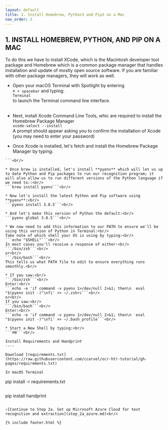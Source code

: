 ```yaml
---
layout: default
title: 1. Install Homebrew, Python3 and Pip3 on a Mac
nav_order: 2
---
```


## 1. INSTALL HOMEBREW, PYTHON, AND PIP ON A MAC
To do this we have to install XCode, which is the Macintosh developer tool package and Homebrew which is a common package manager that handles installation and update of mostly open source software. If you are familiar with other package managers, they will work as well.

* Open your macOS Terminal with Spotlight by entering<br/>
```⌘ + spacebar``` and typing:<br/>
```Terminal```<br/>
to launch the Terminal command line interface.<br/><br/>

* Next, install Xcode Command Line Tools, whic are required to install the Homebrew Package Manager<br/>
```xcode-select --install```<br/>
A prompt should appear asking you to confirm the installation of Xcode (you may need to enter your password)<br/>

* Once Xcode is installed, let's fetch and install the Homebrew Package Manager by typing:<br/>
```/bin/bash -c "$(curl -fsSL https://raw.githubusercontent.com/Homebrew/install/master/install.sh)
```<br/>

* Once brew is installed, let's install **pyenv** which will let us up to date Python and Pip packages to run our recognition program; it will also allow us to run different versions of the Python language if we need to::<br/>
```brew install pyenv```<br/>

* Now let's install the latest Python and Pip software using **pyenv**:<br/>
```pyenv install 3.8.5```<br/>

* And let's make this version of Python the default:<br/>
```pyenv global 3.8.5```<br/>

* We now need to add this information to our PATH to ensure we'll be using this version of Python in Terminal:<br/>
Take note of which shell your OS is using by typing:<br/>
```echo "$SHELL"```<br/>
In most cases you'll receive a response of either:<br/>
```/bin/zsh```<br/>
or<br/>
```/bin/bash```<br/>
This tells us what PATH file to edit to ensure everything runs smoothly.<br/>

* If you saw:<br/>
```/bin/zsh```<br/>
Enter:<br/>
```echo -e 'if command -v pyenv 1>/dev/null 2>&1; then\n  eval "$(pyenv init -)"\nfi' >> ~/.zshrc```<br/>
or<br/>
If you saw:<br/>
```/bin/bash```<br/>
Enter:<br/>
```echo -e 'if command -v pyenv 1>/dev/null 2>&1; then\n  eval "$(pyenv init -)"\nfi' >> ~/.bash_profile```<br/>

* Start a New Shell by typing:<br/>
```⌘N```<br/>

Install Requirements and Handprint
----

Download [requirements.txt](https://raw.githubusercontent.com/ccarvel/ocr-htr-tutorial/gh-pages/requirements.txt)

In macOS Terminal
```
pip install -r requirements.txt
```
```
pip install handprint
```

➩[Continue to Step 2a. Set up Microsoft Azure Cloud for text recognition and extraction](step_2a_azure.md)<br/>

{% include footer.html %}
